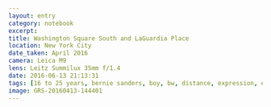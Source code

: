 ```yaml
--- 
layout: entry
category: notebook
excerpt:
title: Washington Square South and LaGuardia Place
location: New York City
date_taken: April 2016
camera: Leica M9
lens: Leitz Summilux 35mm f/1.4
date: 2016-06-13 21:13:31
tags: [16 to 25 years, bernie sanders, boy, bw, distance, expression, eyes, girl, group, street, youth]
image: GRS-20160413-144401
---
```

